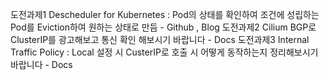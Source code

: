 도전과제1 Descheduler for Kubernetes : Pod의 상태를 확인하여 조건에 성립하는 Pod를 Eviction하여 원하는 상태로 만듬 - Github , Blog
도전과제2 Cilium BGP로 ClusterIP를 광고해보고 통신 확인 해보시기 바랍니다 - Docs
도전과제3 Internal Traffic Policy : Local 설정 시 CusterIP로 호출 시 어떻게 동작하는지 정리해보시기 바랍니다 - Docs